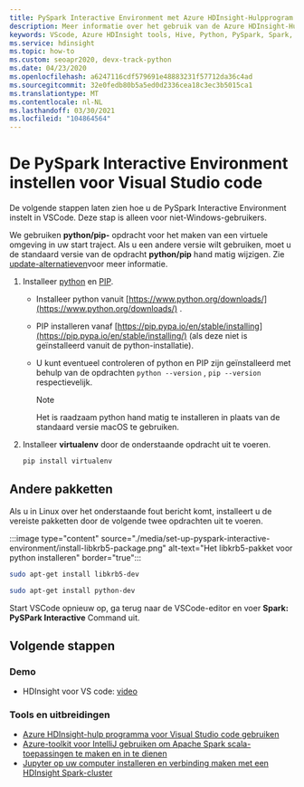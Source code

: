 ```yaml
---
title: PySpark Interactive Environment met Azure HDInsight-Hulpprogram Ma's
description: Meer informatie over het gebruik van de Azure HDInsight-Hulpprogram Ma's voor Visual Studio code voor het maken en verzenden van query's en scripts.
keywords: VScode, Azure HDInsight tools, Hive, Python, PySpark, Spark, HDInsight, Hadoop, LLAP, Interactive Hive, interactieve query
ms.service: hdinsight
ms.topic: how-to
ms.custom: seoapr2020, devx-track-python
ms.date: 04/23/2020
ms.openlocfilehash: a6247116cdf579691e48883231f57712da36c4ad
ms.sourcegitcommit: 32e0fedb80b5a5ed0d2336cea18c3ec3b5015ca1
ms.translationtype: MT
ms.contentlocale: nl-NL
ms.lasthandoff: 03/30/2021
ms.locfileid: "104864564"
---
```

# <a name="set-up-the-pyspark-interactive-environment-for-visual-studio-code"></a>De PySpark Interactive Environment instellen voor Visual Studio code

De volgende stappen laten zien hoe u de PySpark Interactive Environment instelt in VSCode. Deze stap is alleen voor niet-Windows-gebruikers.

We gebruiken **python/pip-** opdracht voor het maken van een virtuele omgeving in uw start traject. Als u een andere versie wilt gebruiken, moet u de standaard versie van de opdracht **python/pip** hand matig wijzigen. Zie [update-alternatieven](https://linux.die.net/man/8/update-alternatives)voor meer informatie.

1. Installeer [python](https://www.python.org/downloads/) en [PIP](https://pip.pypa.io/en/stable/installing/).

   * Installeer python vanuit [https://www.python.org/downloads/](https://www.python.org/downloads/) . 
   * PIP installeren vanaf [https://pip.pypa.io/en/stable/installing](https://pip.pypa.io/en/stable/installing/) (als deze niet is geïnstalleerd vanuit de python-installatie).
   * U kunt eventueel controleren of python en PIP zijn geïnstalleerd met behulp van de opdrachten `python --version` , `pip --version` respectievelijk. 

     > [!NOTE]
     > Het is raadzaam python hand matig te installeren in plaats van de standaard versie macOS te gebruiken.

2. Installeer **virtualenv** door de onderstaande opdracht uit te voeren.

   ```bash
   pip install virtualenv
   ```

## <a name="other-packages"></a>Andere pakketten

Als u in Linux over het onderstaande fout bericht komt, installeert u de vereiste pakketten door de volgende twee opdrachten uit te voeren.

   :::image type="content" source="./media/set-up-pyspark-interactive-environment/install-libkrb5-package.png" alt-text="Het libkrb5-pakket voor python installeren" border="true":::

```bash
sudo apt-get install libkrb5-dev
```

```bash
sudo apt-get install python-dev
```

Start VSCode opnieuw op, ga terug naar de VSCode-editor en voer **Spark: PySPark Interactive** Command uit.

## <a name="next-steps"></a>Volgende stappen

### <a name="demo"></a>Demo

* HDInsight voor VS code: [video](https://go.microsoft.com/fwlink/?linkid=858706)

### <a name="tools-and-extensions"></a>Tools en uitbreidingen

* [Azure HDInsight-hulp programma voor Visual Studio code gebruiken](hdinsight-for-vscode.md)
* [Azure-toolkit voor IntelliJ gebruiken om Apache Spark scala-toepassingen te maken en in te dienen](spark/apache-spark-intellij-tool-plugin.md)
* [Jupyter op uw computer installeren en verbinding maken met een HDInsight Spark-cluster](spark/apache-spark-jupyter-notebook-install-locally.md)
